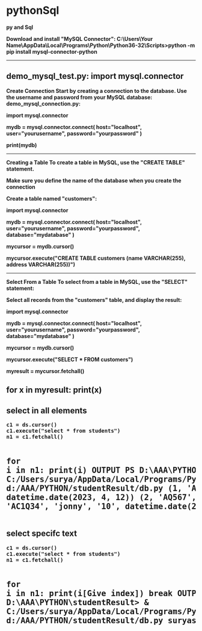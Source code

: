 # pythonSql
<b>py and Sql<b>

Download and install "MySQL Connector":
C:\Users\Your Name\AppData\Local\Programs\Python\Python36-32\Scripts>python -m pip install mysql-connector-python

-------------------------------------------------------------------------
demo_mysql_test.py:
import mysql.connector
-------------------------------------------------------------------------
Create Connection
Start by creating a connection to the database.
Use the username and password from your MySQL database:
demo_mysql_connection.py:

import mysql.connector

mydb = mysql.connector.connect(
  host="localhost",
  user="yourusername",
  password="yourpassword"
)

print(mydb)


-------------------------------------------------------------------------

Creating a Table
To create a table in MySQL, use the "CREATE TABLE" statement.

Make sure you define the name of the database when you create the connection


Create a table named "customers":

import mysql.connector

mydb = mysql.connector.connect(
  host="localhost",
  user="yourusername",
  password="yourpassword",
  database="mydatabase"
)

mycursor = mydb.cursor()

mycursor.execute("CREATE TABLE customers (name VARCHAR(255), address VARCHAR(255))")

-------------------------------------------------------------------------
Select From a Table
To select from a table in MySQL, use the "SELECT" statement:


Select all records from the "customers" table, and display the result:

import mysql.connector

mydb = mysql.connector.connect(
  host="localhost",
  user="yourusername",
  password="yourpassword",
  database="mydatabase"
)

mycursor = mydb.cursor()

mycursor.execute("SELECT * FROM customers")

myresult = mycursor.fetchall()

for x in myresult:
  print(x)
-------------------------------------------------------------------------

  
<h2>select in all elements</h2>
<pre>
c1 = ds.cursor()
c1.execute("select * from students")
n1 = c1.fetchall()

for i in n1:
      print(i)
<b>OUTPUT</b>
PS D:\AAA\PYTHON\studentResult> & C:/Users/surya/AppData/Local/Programs/Python/Python311/python.exe d:/AAA/PYTHON/studentResult/db.py
(1, 'AC1Q34', 'suryask', '9', datetime.date(2023, 4, 12))
(2, 'AQ567', 'jonny', '10', None)
(3, 'AC1Q34', 'jonny', '10', datetime.date(2017, 4, 12))
</pre>
-------------------------------------------------------------------------
  
  
    
<h2>select specifc text</h2>
<pre>
c1 = ds.cursor()
c1.execute("select * from students")
n1 = c1.fetchall()

for i in n1:
      print(i[Give index])
      break
<b>OUTPUT</b>
PS D:\AAA\PYTHON\studentResult> & C:/Users/surya/AppData/Local/Programs/Python/Python311/python.exe d:/AAA/PYTHON/studentResult/db.py
suryask
</pre>
-------------------------------------------------------------------------
  
